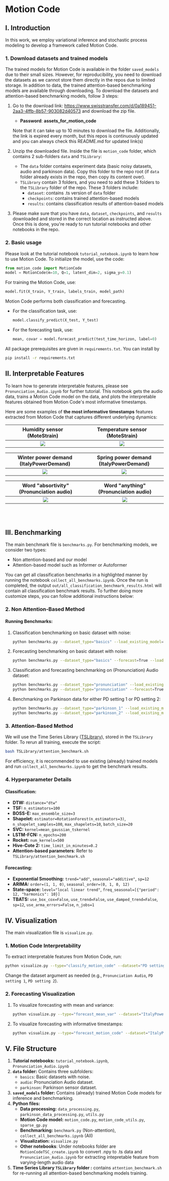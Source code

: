 # Motion Code

## I. Introduction
In this work, we employ variational inference and stochastic process modeling to develop a framework called
Motion Code.

### 1. Download datasets and trained models
The trained models for Motion Code is available in the folder `saved_models` due to their small sizes. However, for reproducibility, you need to download the datasets as we cannot store them directly in the repos due to limited storage. In addition to data, the trained attention-based benchmarking models are available
through downloading. To download the datasets and attention-based benchmarking models, follow 3 steps:
1. Go to the download link: https://www.swisstransfer.com/d/0a189451-2aa3-4ffb-8b57-903082d40573 and download
the zip file. 
   * <b>Password</b>: <b>assets_for_motion_code</b>
   
   Note that it can take up to 10 minutes to download the file. Additionally, the link is expired every month,
but this repos is continuously updated and you can always check this README.md for updated link(s)

2. Unzip the downloaded file. Inside the file is `motion_code` folder, which contains 2 sub-folders `data` and `TSLibrary`:
   * The `data` folder contains experiment data (basic noisy datasets, audio and parkinson data). Copy
   this folder to the repo root (if `data` folder already exists in the repo, then copy its content over).
   * `TSLibrary` contain 3 folders, and you need to add these 3 folders to the `TSLibrary` folder of the repo.
   These 3 folders include:
      * `dataset`: contains .ts version of `data` folder
      * `checkpoints`: contains trained attention-based models
      * `results`: contains classification results of attention-based models
      
3. Please make sure that you have `data`, `dataset`, `checkpoints`, and `results` downloaded and stored in
the correct location as instructed above. Once this is done, you're ready to run tutorial notebooks and other
notebooks in the repo.

### 2. Basic usage
Please look at the tutorial notebook `tutorial_notebook.ipynb` to learn how to use Motion Code.
To initialize the model, use the code:
```python
from motion_code import MotionCode
model = MotionCode(m=10, Q=1, latent_dim=2, sigma_y=0.1)
```

For training the Motion Code, use:
```python
model.fit(X_train, Y_train, labels_train, model_path)
```

Motion Code performs both classification and forecasting.
- For the classification task, use:
  ```python
  model.classify_predict(X_test, Y_test)
  ```
- For the forecasting task, use:
  ```python
  mean, covar = model.forecast_predict(test_time_horizon, label=0)
  ```

All package prerequisites are given in `requirements.txt`. You can install by 
```sh
pip install -r requirements.txt
```

## II. Interpretable Features
To learn how to generate interpretable features, please see `Pronunciation_Audio.ipynb` for further tutorial.
This notebook gets the audio data, trains a Motion Code model on the data, and plots the interpretable features
obtained from Motion Code's most informative timestamps.

Here are some examples of <b>the most informative timestamps</b> features extracted from Motion Code
that captures different underlying dynamics:

Humidity sensor (MoteStrain)                 |  Temperature sensor (MoteStrain)
:-------------------------:|:-----------------------------:
![](out/multiple/MoteStrain0.png)  |  ![](out/multiple/MoteStrain1.png)

Winter power demand (ItalyPowerDemand)              |  Spring power demand (ItalyPowerDemand)
:-------------------------:|:-------------------------:
![](out/multiple/ItalyPowerDemand0.png)  |  ![](out/multiple/ItalyPowerDemand1.png)

Word "absortivity" (Pronunciation audio)              |  Word "anything" (Pronunciation audio) 
:-------------------------:|:-------------------------:
![](out/multiple/test_audio0.png)  |  ![](out/multiple/test_audio1.png)

<br></br>

## III. Benchmarking
The main benchmark file is `benchmarks.py`.
For benchmarking models, we consider two types: 
* Non attention-based and our model
* Attention-based model such as Informer or Autoformer

You can get all classification benchmarks in a highlighted manner by running the notebook `collect_all_benchmarks.ipynb`. Once the run is completed, the output `out/all_classification_benchmark_results.html` will contain all classification benchmark results. To further doing more customize steps, you can follow additional instructions below:

### 2. Non Attention-Based Method
#### Running Benchmarks:
1. Classification benchmarking on basic dataset with noise:
   ```sh
   python benchmarks.py --dataset_type="basics" --load_existing_model=True --load_existing_data=True --output_path="out/classify_basics.csv"
   ```
2. Forecasting benchmarking on basic dataset with noise:
   ```sh
   python benchmarks.py --dataset_type="basics" --forecast=True --load_existing_model=True --load_existing_data=True --output_path="out/forecast_basics.csv"
   ```
3. Classification and forecasting benchmarking on (Pronunciation) Audio dataset:
   ```sh
   python benchmarks.py --dataset_type="pronunciation" --load_existing_model=True --load_existing_data=True --output_path="out/classify_pronunciation.csv"
   python benchmarks.py --dataset_type="pronunciation" --forecast=True --load_existing_model=True --load_existing_data=True --output_path="out/forecast_pronunciation.csv"
   ```
4. Benchmarking on Parkinson data for either PD setting 1 or PD setting 2:
   ```sh
   python benchmarks.py --dataset_type="parkinson_1" --load_existing_model=True --output_path="out/classify_parkinson_1.csv"
   python benchmarks.py --dataset_type="parkinson_2" --load_existing_model=True --output_path="out/classify_parkinson_2.csv"
   ```

### 3. Attention-Based Method
We will use the Time Series Library ([TSLibrary](https://github.com/thuml/Time-Series-Library/)), stored in the `TSLibrary` folder.
To rerun all training, execute the script:
```sh
bash TSLibrary/attention_benchmark.sh
```
For efficiency, it is recommended to use existing (already) trained models and run `collect_all_benchmarks.ipynb` to get the benchmark results.

### 4. Hyperparameter Details
#### Classification:
- **DTW:** `distance="dtw"`
- **TSF:** `n_estimators=100`
- **BOSS-E:** `max_ensemble_size=3`
- **Shapelet:** `estimator=RotationForest(n_estimators=3)`, `n_shapelet_samples=100`, `max_shapelets=10`, `batch_size=20`
- **SVC:** `kernel=mean_gaussian_tskernel`
- **LSTM-FCN:** `n_epochs=200`
- **Rocket:** `num_kernels=500`
- **Hive-Cote 2:** `time_limit_in_minutes=0.2`
- **Attention-based parameters**: Refer to `TSLibrary/attention_benchmark.sh`

#### Forecasting:
- **Exponential Smoothing:** `trend="add"`, `seasonal="additive"`, `sp=12`
- **ARIMA:** `order=(1, 1, 0)`, `seasonal_order=(0, 1, 0, 12)`
- **State-space:** `level="local linear trend"`, `freq_seasonal=[{"period": 12, "harmonics": 10}]`
- **TBATS:** `use_box_cox=False`, `use_trend=False`, `use_damped_trend=False`, `sp=12`, `use_arma_errors=False`, `n_jobs=1`

## IV. Visualization
The main visualization file is `visualize.py`.

### 1. Motion Code Interpretability
To extract interpretable features from Motion Code, run:
```sh
python visualize.py --type="classify_motion_code" --dataset="PD setting 2"
```
Change the dataset argument as needed (e.g., `Pronunciation Audio`, `PD setting 1`, `PD setting 2`).

### 2. Forecasting Visualization
1. To visualize forecasting with mean and variance:
   ```sh
   python visualize.py --type="forecast_mean_var" --dataset="ItalyPowerDemand"
   ```
2. To visualize forecasting with informative timestamps:
   ```sh
   python visualize.py --type="forecast_motion_code" --dataset="ItalyPowerDemand"
   ```

## V. File Structure
1. **Tutorial notebooks:** `tutorial_notebook.ipynb`, `Pronunciation_Audio.ipynb`
2. **`data` folder:**  Contains three subfolders:
   - `basics`: Basic datasets with noise.
   - `audio`: Pronunciation Audio dataset.
   - `parkinson`: Parkinson sensor dataset.
3. **`saved_models` folder:** Contains (already) trained Motion Code models for inference and benchmarking.
4. **Python files:**
   - **Data processing:** `data_processing.py`, `parkinson_data_processing.py`, `utils.py`
   - **Motion Code model:** `motion_code.py`, `motion_code_utils.py`, `sparse_gp.py`
   - **Benchmarking:** `benchmark.py` (Non-attention), `collect_all_benchmarks.ipynb` (All)
   - **Visualization:** `visualize.py`
   - **Other notebooks**: Under notebooks folder are `MotionCodeTSC_create.ipynb` to convert .npy to .ts data
   and `Pronunciation_Audio.ipynb` for extracting intepretable feature from varying-length audio data
5. **Time Series Library `TSLibrary` folder :**  contains `attention_benchmark.sh` for re-running all attention-based benchmarking models training.
